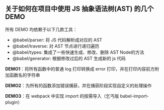 ## 关于如何在项目中使用 JS 抽象语法树(AST) 的几个 DEMO
所有 DEMO 均依赖于以下几款工具：
- @babel/parser: 将 JS 代码解析成对应的 AST
- @babel/traverse: 对 AST 节点进行递归遍历
- @babel/types: 集成了一些快速生成、修改、删除 AST Node的方法
- @babel/generator: 根据修改过后的 AST 生成新的 js 代码

**DEMO1**：将所有函数中的普通 log 打印转换成 error 打印，并在打印内容前方附加函数名的字符串

**DEMO2**：为所有的函数添加错误捕获，并在捕获阶段实现自定义的处理操作

**DEMO3**：在 webpack 中实现 import 的按需导入（乞丐版 babel-import-plugin）